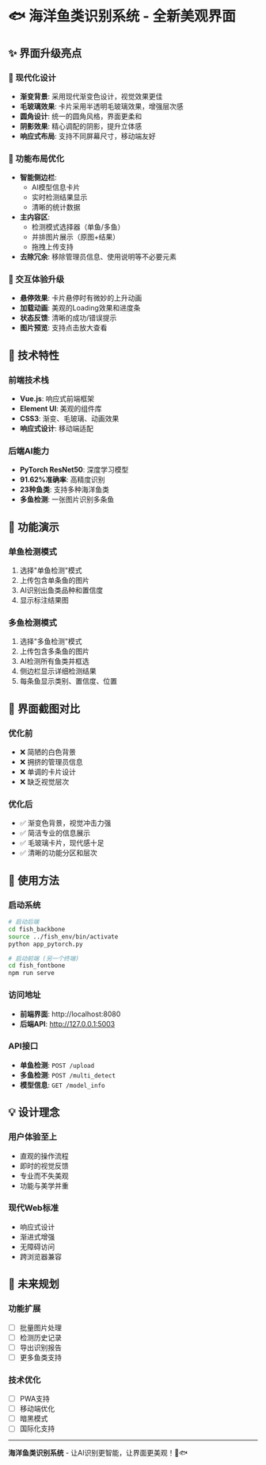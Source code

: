 # 🐟 海洋鱼类识别系统 - 全新美观界面

## ✨ 界面升级亮点

### 🎨 现代化设计
- **渐变背景**: 采用现代渐变色设计，视觉效果更佳
- **毛玻璃效果**: 卡片采用半透明毛玻璃效果，增强层次感  
- **圆角设计**: 统一的圆角风格，界面更柔和
- **阴影效果**: 精心调配的阴影，提升立体感
- **响应式布局**: 支持不同屏幕尺寸，移动端友好

### 🎯 功能布局优化
- **智能侧边栏**: 
  - AI模型信息卡片
  - 实时检测结果显示
  - 清晰的统计数据
- **主内容区**:
  - 检测模式选择器（单鱼/多鱼）
  - 并排图片展示（原图+结果）
  - 拖拽上传支持
- **去除冗余**: 移除管理员信息、使用说明等不必要元素

### 🚀 交互体验升级
- **悬停效果**: 卡片悬停时有微妙的上升动画
- **加载动画**: 美观的Loading效果和进度条
- **状态反馈**: 清晰的成功/错误提示
- **图片预览**: 支持点击放大查看

## 🔧 技术特性

### 前端技术栈
- **Vue.js**: 响应式前端框架
- **Element UI**: 美观的组件库
- **CSS3**: 渐变、毛玻璃、动画效果
- **响应式设计**: 移动端适配

### 后端AI能力
- **PyTorch ResNet50**: 深度学习模型
- **91.62%准确率**: 高精度识别
- **23种鱼类**: 支持多种海洋鱼类
- **多鱼检测**: 一张图片识别多条鱼

## 📱 功能演示

### 单鱼检测模式
1. 选择"单鱼检测"模式
2. 上传包含单条鱼的图片
3. AI识别出鱼类品种和置信度
4. 显示标注结果图

### 多鱼检测模式  
1. 选择"多鱼检测"模式
2. 上传包含多条鱼的图片
3. AI检测所有鱼类并框选
4. 侧边栏显示详细检测结果
5. 每条鱼显示类别、置信度、位置

## 🎪 界面截图对比

### 优化前
- ❌ 简陋的白色背景
- ❌ 拥挤的管理员信息
- ❌ 单调的卡片设计
- ❌ 缺乏视觉层次

### 优化后  
- ✅ 渐变色背景，视觉冲击力强
- ✅ 简洁专业的信息展示
- ✅ 毛玻璃卡片，现代感十足
- ✅ 清晰的功能分区和层次

## 🚀 使用方法

### 启动系统
```bash
# 启动后端
cd fish_backbone
source ../fish_env/bin/activate
python app_pytorch.py

# 启动前端 (另一个终端)
cd fish_fontbone  
npm run serve
```

### 访问地址
- **前端界面**: http://localhost:8080
- **后端API**: http://127.0.0.1:5003

### API接口
- **单鱼检测**: `POST /upload`
- **多鱼检测**: `POST /multi_detect`
- **模型信息**: `GET /model_info`

## 💡 设计理念

### 用户体验至上
- 直观的操作流程
- 即时的视觉反馈  
- 专业而不失美观
- 功能与美学并重

### 现代Web标准
- 响应式设计
- 渐进式增强
- 无障碍访问
- 跨浏览器兼容

## 🔮 未来规划

### 功能扩展
- [ ] 批量图片处理
- [ ] 检测历史记录
- [ ] 导出识别报告
- [ ] 更多鱼类支持

### 技术优化
- [ ] PWA支持
- [ ] 移动端优化
- [ ] 暗黑模式
- [ ] 国际化支持

---

**海洋鱼类识别系统** - 让AI识别更智能，让界面更美观！🌊🐟
